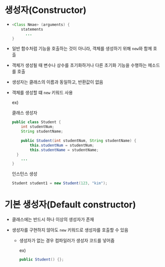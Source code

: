 # 생성자(Constructor)

- ```java
  <Class Nmae> (arguments) {
      statements
        ...
  }
  ```

- 일반 함수처럼 기능을 호출하는 것이 아니라, 객체를 생성하기 위해 `new`와 함께 호출

- 객체가 생성될 때 변수나 상수를 초기화하거나 다른 초기화 기능을 수행하는 메소드를 호출

- 생성자는 클래스의 이름과 동일하고, 반환값이 없음

- 객체를 생성할 떄 `new` 키워드 사용

  ex)

  클래스 생성자
  
  ```java
  public class Student {
      int studentNum;
      String studentName;
      
      public Student(int studentNum, String studentName) {
          this.studentNum = studentNum;
          this.studentName = studentName;
  	}
      ...
  }
  ```
  
  
  
  인스턴스 생성
  
  ```java
  Student student1 = new Student(123, "kim");
  ```



# 기본 생성자(Default constructor)

- 클래스에는 반드시 하나 이상의 생성자가 존재

- 생성자를 구현하지 않아도 `new` 키워드로 생성자를 호출할 수 있음

  - 생성자가 없는 경우 컴파일러가 생성자 코드를 넣어줌

    ex)

    ```java
    public Student() {};
    ```

    